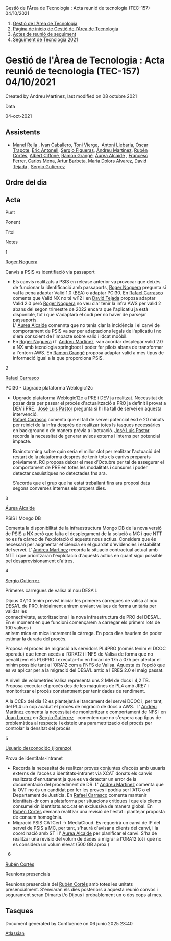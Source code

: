 Gestió de l'Àrea de Tecnologia : Acta reunió de tecnologia (TEC-157) 04/10/2021  

1.  [Gestió de l'Àrea de Tecnologia](index.md)
2.  [Página de inicio de Gestió de l'Àrea de Tecnologia](13893786.md)
3.  [Actes de reunió de seguiment](34505308.md)
4.  [Seguiment de Tecnologia 2021](Seguiment-de-Tecnologia-2021_64979514.md)

Gestió de l'Àrea de Tecnologia : Acta reunió de tecnologia (TEC-157) 04/10/2021
===============================================================================

Created by Andreu Martinez, last modified on 08 octubre 2021

Data

04-oct-2021

Assistents
----------

*   [Manel Rella](https://confluence.aoc.cat/display/~mrella) , [Ivan Caballero](https://confluence.aoc.cat/display/~icaballero), [Toni Vierge](https://confluence.aoc.cat/display/~tvierge.admin),  [Antoni Llebaria](https://confluence.aoc.cat/display/~allebaria), [Oscar Trapote](https://confluence.aoc.cat/display/~otrapote), [Èric Antonell](https://confluence.aoc.cat/display/~eantonell), [Sergio Figueras](https://confluence.aoc.cat/display/~sfigueras), [Andreu Martinez](https://confluence.aoc.cat/display/~amartinez), [Rubén Cortés](https://confluence.aoc.cat/display/~rcortes), [Albert Ciffone](https://confluence.aoc.cat/display/~aciffone), [Ramon Grangé](https://confluence.aoc.cat/display/~RGrange), [Áurea Alcaide](https://confluence.aoc.cat/display/~aalcaide) , [Francesc Ferrer](https://confluence.aoc.cat/display/~FFerre), [Carlos Mena](https://confluence.aoc.cat/display/~cmena), [Artur Barbeta](https://confluence.aoc.cat/display/~abarbeta), [Maria Dolors Alvarez](https://confluence.aoc.cat/display/~mdalvarez), [David Tejada](https://confluence.aoc.cat/display/~dtejada) , [Sergio Gutierrez](https://confluence.aoc.cat/display/~sgutierrez)
    

Ordre del dia
-------------

Acta
----

Punt

Ponent

Títol

Notes

1

[Roger Noguera](https://confluence.aoc.cat/display/~rnoguera)  
  

Canvis a PSIS vs identifiació via passaport

*   Els canvis realitzats a PSIS en release anterior va provocar que deixés de funcionar la identificació amb passaports, [Roger Noguera](https://confluence.aoc.cat/display/~rnoguera) pregunta si val la pena adaptar Valid 1.0 (BEA) o adaptar PCI30. En [Rafael Carrasco](https://confluence.aoc.cat/display/~rcarrasco) comenta que Valid NX no té wl12 i en [David Tejada](https://confluence.aoc.cat/display/~dtejada) proposa adaptar Valid 2.0 però [Roger Noguera](https://confluence.aoc.cat/display/~rnoguera) no veu clar tenir la infra AWS per valid 2 abans del segon trimestre de 2022 encara que l'aplicatiu ja està disponible, tot i que s'adaptarà el codi per no haver de parsejar passaports.  
    L' [Áurea Alcaide](https://confluence.aoc.cat/display/~aalcaide) comennta que no tenia clar la incidència i el canvi de comportament de PSIS va ser per adaptacions legals de l'aplicatiu i no s'era conscient de l'impacte sobre valid i idcat moòbil.
*   En [Roger Noguera](https://confluence.aoc.cat/display/~rnoguera) i l' [Andreu Martinez](https://confluence.aoc.cat/display/~amartinez)  van acordar desplegar valid 2.0 a NX amb tecnologia springboot i poder fer pilots abans de transformar a l'entorn AWS. En [Ramon Grangé](https://confluence.aoc.cat/display/~RGrange) proposa adaptar valid a més tipus de informació igual a la que proporciona PSIS.

  

2

[Rafael Carrasco](https://confluence.aoc.cat/display/~rcarrasco)

PCI30 - Upgrade plataforma Weblogic12c

*   Upgrade plataforma Weblogic12c a PRE i DEV ja realitzat. Necessitat de posar data per passar el procés d'actualització a PRO ja definit i provat a DEV i PRE.  [José Luis Pastor](https://confluence.aoc.cat/display/~jlpastor) pregunta si hi ha tall de servei en aquesta intervenció.  
    [Rafael Carrasco](https://confluence.aoc.cat/display/~rcarrasco) comenta que el tall de servei potencial ésd e 20 minuts per reinici de la infra després de realitzar totes ls tasques necessàries en background o de manera prèvia a l'actuació. [José Luis Pastor](https://confluence.aoc.cat/display/~jlpastor) recorda la necessitat de generar avisos externs i interns per potencial impacte.
    
    Brainstorming sobre quin seria el millor slot per realitzar l'actuació del restart de la plataforma després de tenir tots els canivs preparats prèviament. RC proposa deixar el mes d'Octubre per tal de assegurar el comportament de PRE en totes les modalitats i consums i poder detectar casuistiques no detectades fns ara.
    
      
    
    S'acorda que el grup que ha estat treballant fins ara proposi data segons converses internes els propers dies.

3

[Áurea Alcaide](https://confluence.aoc.cat/display/~aalcaide)

PSIS i Mongo DB

Comenta la disponibilitat de la infraestructura Mongo DB de la nova versió de PSIS a NX però que falta el desplegament de la solució a MC i que NTT no es fa càrrec de l'explotació d'aquests nous actius. Considera que és necessari per augmentar eficiència en el guardat d'evidències i estabilitat del servei. L' [Andreu Martinez](https://confluence.aoc.cat/display/~amartinez) recorda la situació contractual actual amb NTT i que prioritzaran l'explotació d'aquests actius en quant sigui possible pel desaprovisionament d'altres.

4

[Sergio Gutierrez](https://confluence.aoc.cat/display/~sgutierrez)

Primeres càrregues de valisa al nou DESA'L

Dijous 07/10 tenim previst iniciar les primeres càrregues de valisa al nou DESA'L de PRO. Inicialment anirem enviant valises de forma unitària per validar les  
connectivitats, autoritzacions i la nova infraestructura de PRO del DESA'L. En el moment en que funcioni començarem a carregar els primers lots de 100 valises i  
anirem mica en mica increment la càrrega. En pocs dies hauríem de poder estimar la durada del procés.

Proposa el procés de migració als servidors PL4PRO (només tenim el DCOC operatiu) que tenen accés a l'ORA12 i l'NFS de Valisa de forma que no penalitzem els PL6PRO i executar-ho en horari de 17h a 07h per afectar el mínim possible tant a l'ORA12 com a l'NFS de Valisa. Aquesta és l'opció que es va aplicar per a la migració del DESA'L antic a l'ERES 2.0 el maig passat.

A nivell de volumetries Valisa representa uns 2 MM de docs i 4,2 TB. Proposa executar el procés des de les màquines de PL4 amb JRE7 i monitoritzar el procés constantment per tenir dades de rendiment.

A la CCEx del dia 12 es plantejarà el tancament del servei DCOC i, per tant, del PL4 un cop acabat el procés de migració de docs a AWS.  L' [Andreu Martinez](https://confluence.aoc.cat/display/~amartinez) comenta la necessitat de monitoritzar e comportament de NFS i en [Joan Lorenz](https://confluence.aoc.cat/display/~jlorenzo) en [Sergio Gutierrez](https://confluence.aoc.cat/display/~sgutierrez)   comenten que no s'espera cap tipus de problemàtica al respecte i existeix una parametritzacio del procés per controlar la densitat del procés

5

[Usuario desconocido (jlorenzo)](https://confluence.aoc.cat/display/~jlorenzo)

Prova de identitats-intranet

*   Recorda la necessitat de realitzar proves conjuntes d'accés amb usuaris externs de l'accés a identitats-intranet via XCAT donats els canvis realitzats d'enrutament ja que es va detectar un error de la documentació del procediment de DR. L' [Andreu Martinez](https://confluence.aoc.cat/display/~amartinez) comenta que la OVT no és un candidat per fer les proves i podria ser l'ATC o el Departament de Justícia. En [Rafael Carrasco](https://confluence.aoc.cat/display/~rcarrasco) comenta mantenir identitats-dr com a plataforma per situacions crítiques i que els clients consumeixin identitats.aoc.cat en exclussiva de manera global. En [Rubén Cortés](https://confluence.aoc.cat/display/~rcortes) demana realitzar una revisió de l'estat i plantejar proposta de consum homogènia.
*   Migració PSIS CATCert -> MediaCloud. Es requerirà un canvi de IP del servei de PSIS a MC, per tant, s'haurà d'avisar a clients del canvi, i la coordinació amb ST i l' [Áurea Alcaide](https://confluence.aoc.cat/display/~aalcaide) per planificar el canvi. S'ha de realitzar una revisió del volum de dades a migrar a l'ORA12 tot i que no es considera un volum elevat (500 GB aprox.)
    

  6

[Rubén Cortés](https://confluence.aoc.cat/display/~rcortes)

Reunions presencials

Reunions presencials del [Rubén Cortés](https://confluence.aoc.cat/display/~rcortes) amb totes les unitats presencialment. S'enviaran els dies posteriors a aquesta reunió convos i segurament seran Dimarts i/o Dijous i probablement un o dos cops al mes.

  

  

Tasques
-------

  

Document generated by Confluence on 06 junio 2025 23:40

[Atlassian](http://www.atlassian.com/)